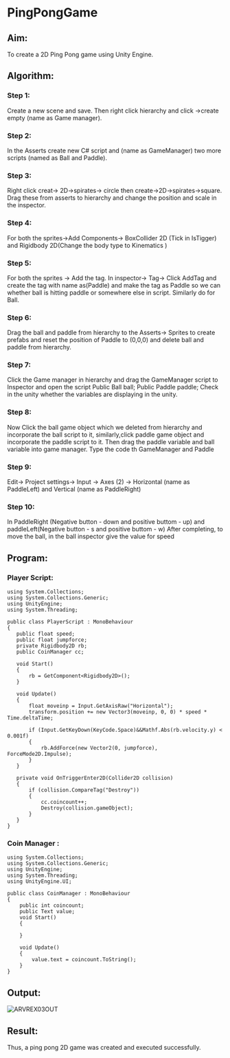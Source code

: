 # PingPongGame

## Aim:
To create a 2D Ping Pong game using Unity Engine.


## Algorithm:
### Step 1:
Create a new scene and save. Then right click hierarchy and click ->create empty (name as Game manager).
### Step 2:
In the Asserts create new C# script and (name as GameManager) two more scripts (named as Ball and Paddle).
### Step 3:
Right click creat-> 2D->spirates-> circle then create->2D->spirates->square. Drag these from asserts to hierarchy and change the position and scale in the inspector.
### Step 4:
For both the sprites->Add Components-> BoxCollider 2D (Tick in IsTigger) and Rigidbody 2D(Change the body type to Kinematics )
### Step 5:
For both the sprites -> Add the tag. In inspector-> Tag-> Click AddTag and create the tag with name as(Paddle) and make the tag as Paddle so we can whether ball is hitting paddle or somewhere else in script. Similarly do for Ball.
### Step 6:
Drag the ball and paddle from hierarchy to the Asserts-> Sprites to create prefabs and reset the position of Paddle to (0,0,0) and delete ball and paddle from hierarchy.
### Step 7:
Click the Game manager in hierarchy and drag the GameManager script to Inspector and open the script
Public Ball ball;
Public Paddle paddle;
Check in the unity whether the variables are displaying in the unity.
### Step 8:
Now Click the ball game object which we deleted from hierarchy and incorporate the ball script to it, similarly,click paddle game object and incorporate the paddle script to it. Then drag the paddle variable and ball variable into game manager.
Type the code th GameManager and Paddle
### Step 9:
Edit-> Project settings-> Input -> Axes (2) -> Horizontal (name as PaddleLeft) and Vertical (name as PaddleRight)
### Step 10:
In PaddleRight (Negative button - down and positive buttom - up) and paddleLeft(Negative button - s and positive buttom - w)
 After completing, to move the ball, in the ball inspector give the value for speed
 
 ## Program:
 ### Player Script:
 ```
using System.Collections;
using System.Collections.Generic;
using UnityEngine;
using System.Threading;

public class PlayerScript : MonoBehaviour
{
    public float speed;
    public float jumpforce;
    private Rigidbody2D rb;
    public CoinManager cc;

    void Start()
    {
        rb = GetComponent<Rigidbody2D>();
    }

    void Update()
    {
        float moveinp = Input.GetAxisRaw("Horizontal");
        transform.position += new Vector3(moveinp, 0, 0) * speed * Time.deltaTime;

        if (Input.GetKeyDown(KeyCode.Space)&&Mathf.Abs(rb.velocity.y) < 0.001f)
        {
            rb.AddForce(new Vector2(0, jumpforce), ForceMode2D.Impulse);
        }
    }

    private void OnTriggerEnter2D(Collider2D collision)
    {
        if (collision.CompareTag("Destroy"))
        {
            cc.coincount++;
            Destroy(collision.gameObject);
        }
    }
}

```
### Coin Manager :
```
using System.Collections;
using System.Collections.Generic;
using UnityEngine;
using System.Threading;
using UnityEngine.UI;

public class CoinManager : MonoBehaviour
{
    public int coincount;
    public Text value;
    void Start()
    {
        
    }

    void Update()
    {
        value.text = coincount.ToString();
    }
}

```
 ## Output:
 ![ARVREX03OUT](https://github.com/ShyamKumar-AI-DS/PingPongGame/assets/93427182/1fcd7a1d-fb73-4029-82a0-7e84e582f90a)

 ## Result:
 Thus, a ping pong 2D game was created and executed successfully.

